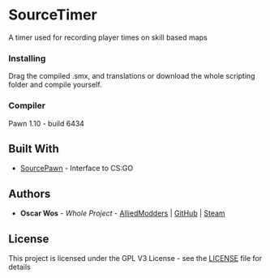 # SourceTimer

A timer used for recording player times on skill based maps

### Installing

Drag the compiled .smx, and translations or download the whole scripting folder and compile yourself.

### Compiler

Pawn 1.10 - build 6434

## Built With

* [SourcePawn](https://www.sourcemod.net) - Interface to CS:GO

## Authors

* **Oscar Wos** - *Whole Project* - [AlliedModders](https://forums.alliedmods.net/member.php?u=261698) | [GitHub](https://github.com/OSCAR-WOS) | [Steam](https://steamcommunity.com/id/oswo)

## License

This project is licensed under the GPL V3 License - see the [LICENSE](LICENSE) file for details
